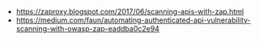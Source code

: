 - https://zaproxy.blogspot.com/2017/06/scanning-apis-with-zap.html
- https://medium.com/faun/automating-authenticated-api-vulnerability-scanning-with-owasp-zap-eaddba0c2e94

